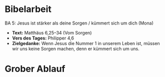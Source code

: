 # Bibelarbeit
BA 5: Jesus ist stärker als deine Sorgen / kümmert sich um dich (Mona)
- **Text:** Matthäus 6,25–34 (Vom Sorgen)
- **Vers des Tages:** Philipper 4,6
- **Zielgedanke:** Wenn Jesus die Nummer 1 in unserem Leben ist, müssen wir uns keine Sorgen machen, denn er kümmert sich um uns.

# Grober Ablauf
